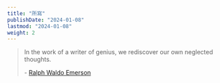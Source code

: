 ```yaml
---
title: "所寫"
publishDate: "2024-01-08"
lastmod: "2024-01-08"
weight: 2
---
```


> In the work of a writer of genius, we rediscover our own neglected thoughts.
>
> \- [Ralph Waldo Emerson](https://www.goodreads.com/quotes/7755503-in-the-work-of-a-writer-of-genius-we-rediscover)
